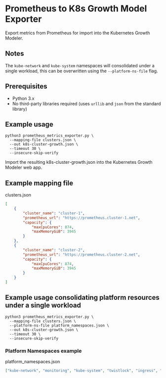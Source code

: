 # Prometheus to K8s Growth Model Exporter

Export metrics from Prometheus for import into the Kubernetes Growth Modeler.

## Notes

The `kube-network` and `kube-system` namespaces will consolidated under a single workload, this can be overwritten using the `--platform-ns-file` flag.

## Prerequisites

- Python 3.x
- No third-party libraries required (uses `urllib` and `json` from the standard library)

## Example usage

```
python3 prometheus_metrics_exporter.py \
  --mapping-file clusters.json \
  --out k8s-cluster-growth.json \
  --timeout 30 \
  --insecure-skip-verify
```

Import the resulting k8s-cluster-growth.json into the Kubernetes Growth Modeler web app.

## Example mapping file

clusters.json

```json
[
    {
        "cluster_name": "cluster-1",
        "prometheus_url": "https://prometheus.cluster-1.net",
        "capacity": {
            "maxCpuCores": 874,
            "maxMemoryGiB": 3945
        }
    },
    {
        "cluster_name": "cluster-2",
        "prometheus_url": "https://prometheus.cluster-2.net",
        "capacity": {
            "maxCpuCores": 874,
            "maxMemoryGiB": 3945
        }
    }
]
```

## Example usage consolidating platform resources under a single workload

```
python3 prometheus_metrics_exporter.py \
  --mapping-file clusters.json \
  --platform-ns-file platform_namespaces.json \
  --out k8s-cluster-growth.json \
  --timeout 30 \
  --insecure-skip-verify
```

### Platform Namespaces example

platform_namespaces.json

```json
["kube-network", "monitoring", "kube-system", "twistlock", "ingress", "system-upgrade"]
```
